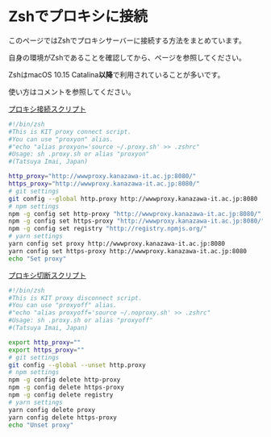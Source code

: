 # Zshでプロキシに接続

このページではZshでプロキシサーバーに接続する方法をまとめています。

自身の環境がZshであることを確認してから、ページを参照してください。

ZshはmacOS 10.15 Catalina**以降**で利用されていることが多いです。

使い方はコメントを参照してください。

[プロキシ接続スクリプト](https://github.com/101ta28/kit_dev_settings/blob/main/files/zsh/.proxy.sh)

```zsh
#!/bin/zsh
#This is KIT proxy connect script.
#You can use "proxyon" alias.
#"echo "alias proxyon='source ~/.proxy.sh' >> .zshrc"
#Usage: sh .proxy.sh or alias "proxyon"
#(Tatsuya Imai, Japan)

http_proxy="http://wwwproxy.kanazawa-it.ac.jp:8080/"
https_proxy="http://wwwproxy.kanazawa-it.ac.jp:8080/"
# git settings
git config --global http.proxy http://wwwproxy.kanazawa-it.ac.jp:8080
# npm settings
npm -g config set http-proxy "http://wwwproxy.kanazawa-it.ac.jp:8080/"
npm -g config set https-proxy "http://wwwproxy.kanazawa-it.ac.jp:8080/"
npm -g config set registry "http://registry.npmjs.org/"
# yarn settings
yarn config set proxy http://wwwproxy.kanazawa-it.ac.jp:8080
yarn config set https-proxy http://wwwproxy.kanazawa-it.ac.jp:8080
echo "Set proxy"

```

[プロキシ切断スクリプト](https://github.com/101ta28/kit_dev_settings/blob/main/files/zsh/.noproxy.sh)

```zsh
#!/bin/zsh
#This is KIT proxy disconnect script.
#You can use "proxyoff" alias.
#"echo "alias proxyoff='source ~/.noproxy.sh' >> .zshrc"
#Usage: sh .proxy.sh or alias "proxyoff"
#(Tatsuya Imai, Japan)

export http_proxy=""
export https_proxy=""
# git settings
git config --global --unset http.proxy
# npm settings
npm -g config delete http-proxy
npm -g config delete https-proxy
npm -g config delete registry
# yarn settings
yarn config delete proxy
yarn config delete https-proxy
echo "Unset proxy"

```
